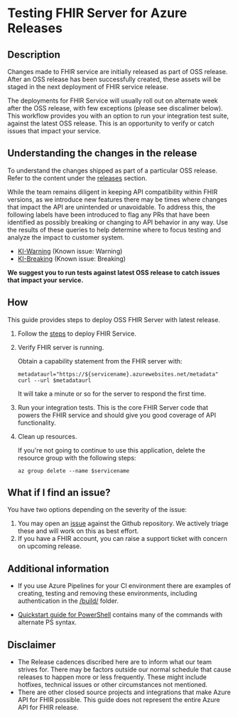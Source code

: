 # Testing FHIR Server for Azure Releases

## Description
Changes made to FHIR service are initially released as part of OSS release. After an OSS release has been successfully created, these assets will be staged in the next deployment of FHIR service release.

The deployments for FHIR Service will usually roll out on alternate week after the OSS release, with few exceptions (please see discalimer below). This workflow provides you with an option to run your integration test suite, against the latest OSS release. This is an opportunity to verify or catch issues that impact your service. 

## Understanding the changes in the release
To understand the changes shipped as part of a particular OSS release. Refer to the content under the [releases](https://github.com/microsoft/fhir-server/releases) section.

While the team remains diligent in keeping API compatibility within FHIR versions, as we introduce new features there may be times where changes that impact the API are unintended or unavoidable. To address this, the following labels have been introduced to flag any PRs that have been identified as possibly breaking or changing to API behavior in any way. Use the results of these queries to help determine where to focus testing and analyze the impact to customer system.

- [KI-Warning](https://github.com/microsoft/fhir-server/issues?q=label%3AKI-Warning+) (Known issue: Warning)
- [KI-Breaking](https://github.com/microsoft/fhir-server/issues?q=label%3AKI-Breaking+) (Known issue: Breaking)

**We suggest you to run tests against latest OSS release to catch issues that impact your service.**
 
## How
This guide provides steps to deploy OSS FHIR Server with latest release. 


1. Follow the [steps](https://github.com/microsoft/fhir-server/blob/main/docs/DefaultDeployment.md) to deploy FHIR Service.
2. Verify FHIR server is running.

    Obtain a capability statement from the FHIR server with:

    ```azurecli-interactive
    metadataurl="https://${servicename}.azurewebsites.net/metadata"
    curl --url $metadataurl
    ```

    It will take a minute or so for the server to respond the first time.

3. Run your integration tests. This is the core FHIR Server code that powers the FHIR service and should give you good coverage of API functionality.

4. Clean up resources.

    If you're not going to continue to use this application, delete the resource group with the following steps:

    ```azurecli-interactive
    az group delete --name $servicename
    ```

## What if I find an issue?

You have two options depending on the severity of the issue: 
1. You may open an [issue](https://github.com/microsoft/fhir-server/issues/new/choose) against the Github repository. We actively triage these and will work on this as best effort. 
2. If you have a FHIR account, you can raise a support ticket with concern on upcoming release.


## Additional information

- If you use Azure Pipelines for your CI environment there are examples of creating, testing and removing these environments, including authentication in the [/build/](https://github.com/microsoft/fhir-server/tree/main/build) folder.

- [Quickstart guide for PowerShell](https://github.com/microsoft/fhir-server/blob/main/docs/QuickstartDeployPowerShell.md) contains many of the commands with alternate PS syntax.

## Disclaimer

- The Release cadences discribed here are to inform what our team strives for. There may be factors outside our normal schedule that cause releases to happen more or less frequently. These might include hotfixes, technical issues or other circumstances not mentioned.
- There are other closed source projects and integrations that make Azure API for FHIR possible. This guide does not represent the entire Azure API for FHIR release.
